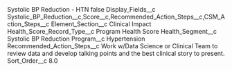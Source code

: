 <?xml version="1.0" encoding="UTF-8"?>
<CustomMetadata xmlns="http://soap.sforce.com/2006/04/metadata" xmlns:xsi="http://www.w3.org/2001/XMLSchema-instance" xmlns:xsd="http://www.w3.org/2001/XMLSchema">
    <label>Systolic BP Reduction - HTN</label>
    <protected>false</protected>
    <values>
        <field>Display_Fields__c</field>
        <value xsi:type="xsd:string">Systolic_BP_Reduction__c,Score__c,Recommended_Action_Steps__c,CSM_Action_Steps__c</value>
    </values>
    <values>
        <field>Element_Section__c</field>
        <value xsi:type="xsd:string">Clinical Impact</value>
    </values>
    <values>
        <field>Health_Score_Record_Type__c</field>
        <value xsi:type="xsd:string">Program Health Score</value>
    </values>
    <values>
        <field>Health_Segment__c</field>
        <value xsi:type="xsd:string">Systolic BP Reduction</value>
    </values>
    <values>
        <field>Program__c</field>
        <value xsi:type="xsd:string">Hypertension</value>
    </values>
    <values>
        <field>Recommended_Action_Steps__c</field>
        <value xsi:type="xsd:string">Work w/Data Science or Clinical Team to review data and develop talking points and the best clinical story to present.</value>
    </values>
    <values>
        <field>Sort_Order__c</field>
        <value xsi:type="xsd:double">8.0</value>
    </values>
</CustomMetadata>

